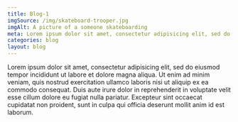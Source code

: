 ```yaml
---
title: Blog-1
imgSource: /img/skateboard-trooper.jpg
imgAlt: A picture of a someone skateboarding
meta: Lorem ipsum dolor sit amet, consectetur adipisicing elit, sed do eiusmod tempor incididunt ut labore et dolore magna aliqua.
categories: blog
layout: blog
---
```


Lorem ipsum dolor sit amet, consectetur adipisicing elit, sed do eiusmod tempor incididunt ut labore et dolore magna aliqua. Ut enim ad minim veniam, quis nostrud exercitation ullamco laboris nisi ut aliquip ex ea commodo consequat. Duis aute irure dolor in reprehenderit in voluptate velit esse cillum dolore eu fugiat nulla pariatur. Excepteur sint occaecat cupidatat non proident, sunt in culpa qui officia deserunt mollit anim id est laborum.
